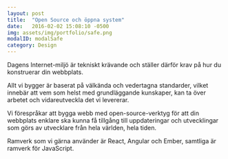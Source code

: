 ```yaml
---
layout: post
title:  "Open Source och öppna system"
date:   2016-02-02 15:08:10 -0500
img: assets/img/portfolio/safe.png
modalID: modalSafe
category: Design
---
```


Dagens Internet-miljö är tekniskt krävande och ställer därför krav på hur du konstruerar din webbplats.

Allt vi bygger är baserat på välkända och vedertagna standarder, vilket innebär att vem som helst med grundläggande kunskaper, kan ta över arbetet och vidareutveckla det vi levererar.

Vi förespråkar att bygga webb med open-source-verktyg för att din webbplats enklare ska kunna få tillgång till uppdateringar och utvecklingar som görs av utvecklare från hela världen, hela tiden.

Ramverk som vi gärna använder är React, Angular och Ember, samtliga är ramverk för JavaScript.
